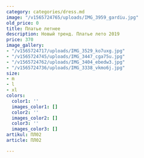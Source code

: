 ```yaml
---
category: categories/dress.md
image: "/v1565724765/uploads/IMG_3959_gardiu.jpg"
old_price: 0
title: Платье летнее
description: Новый тренд. Платье лето 2019
price: 370
image_gallery:
- "/v1565724717/uploads/IMG_3529_ko7uxg.jpg"
- "/v1565724745/uploads/IMG_3447_cga75u.jpg"
- "/v1565724762/uploads/IMG_3404_ebedw3.jpg"
- "/v1565724736/uploads/IMG_3338_vkmo6j.jpg"
size:
- m
- l
- xl
colors:
  color1: ''
  images_color1: []
  color2: ''
  images_color2: []
  color3: ''
  images_color3: []
artikul: ПЛ02
article: ПЛ02

---
```

